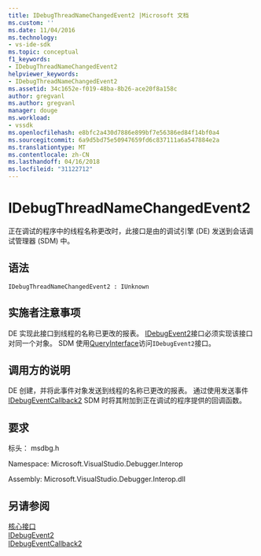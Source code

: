 ```yaml
---
title: IDebugThreadNameChangedEvent2 |Microsoft 文档
ms.custom: ''
ms.date: 11/04/2016
ms.technology:
- vs-ide-sdk
ms.topic: conceptual
f1_keywords:
- IDebugThreadNameChangedEvent2
helpviewer_keywords:
- IDebugThreadNameChangedEvent2
ms.assetid: 34c1652e-f019-48ba-8b26-ace20f8a158c
author: gregvanl
ms.author: gregvanl
manager: douge
ms.workload:
- vssdk
ms.openlocfilehash: e8bfc2a430d7886e899bf7e56386ed84f14bf0a4
ms.sourcegitcommit: 6a9d5bd75e50947659fd6c837111a6a547884e2a
ms.translationtype: MT
ms.contentlocale: zh-CN
ms.lasthandoff: 04/16/2018
ms.locfileid: "31122712"
---
```

# <a name="idebugthreadnamechangedevent2"></a>IDebugThreadNameChangedEvent2
正在调试的程序中的线程名称更改时，此接口是由的调试引擎 (DE) 发送到会话调试管理器 (SDM) 中。  
  
## <a name="syntax"></a>语法  
  
```  
IDebugThreadNameChangedEvent2 : IUnknown  
```  
  
## <a name="notes-for-implementers"></a>实施者注意事项  
 DE 实现此接口到线程的名称已更改的报表。 [IDebugEvent2](../../../extensibility/debugger/reference/idebugevent2.md)接口必须实现该接口对同一个对象。 SDM 使用[QueryInterface](/cpp/atl/queryinterface)访问`IDebugEvent2`接口。  
  
## <a name="notes-for-callers"></a>调用方的说明  
 DE 创建，并将此事件对象发送到线程的名称已更改的报表。 通过使用发送事件[IDebugEventCallback2](../../../extensibility/debugger/reference/idebugeventcallback2.md) SDM 时将其附加到正在调试的程序提供的回调函数。  
  
## <a name="requirements"></a>要求  
 标头： msdbg.h  
  
 Namespace: Microsoft.VisualStudio.Debugger.Interop  
  
 Assembly: Microsoft.VisualStudio.Debugger.Interop.dll  
  
## <a name="see-also"></a>另请参阅  
 [核心接口](../../../extensibility/debugger/reference/core-interfaces.md)   
 [IDebugEvent2](../../../extensibility/debugger/reference/idebugevent2.md)   
 [IDebugEventCallback2](../../../extensibility/debugger/reference/idebugeventcallback2.md)